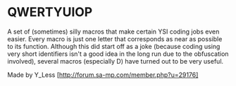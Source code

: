 # QWERTYUIOP
A set of (sometimes) silly macros that make certain YSI coding jobs even easier. Every macro is just one letter that corresponds as near as possible to its function. Although this did start off as a joke (because coding using very short identifiers isn't a good idea in the long run due to the obfuscation involved), several macros (especially D) have turned out to be very useful.

Made by Y_Less [http://forum.sa-mp.com/member.php?u=29176]
